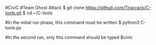 #CiviC 
#Team Ghost Attack 
$ git clone https://github.com/Tiracrack/C-tools.git 
$ cd ~/C-tools 

#In the initial run phase, this command must be written 
$ python3 C-tools.py 

#In the second run, only this command should be typed
$civic
